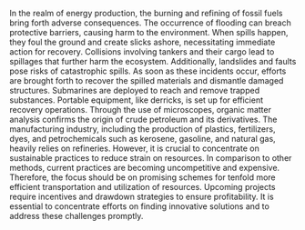 In the realm of energy production, the burning and refining of fossil fuels bring forth adverse consequences. The occurrence of flooding can breach protective barriers, causing harm to the environment. When spills happen, they foul the ground and create slicks ashore, necessitating immediate action for recovery. Collisions involving tankers and their cargo lead to spillages that further harm the ecosystem. Additionally, landslides and faults pose risks of catastrophic spills. As soon as these incidents occur, efforts are brought forth to recover the spilled materials and dismantle damaged structures. Submarines are deployed to reach and remove trapped substances. Portable equipment, like derricks, is set up for efficient recovery operations. Through the use of microscopes, organic matter analysis confirms the origin of crude petroleum and its derivatives. The manufacturing industry, including the production of plastics, fertilizers, dyes, and petrochemicals such as kerosene, gasoline, and natural gas, heavily relies on refineries. However, it is crucial to concentrate on sustainable practices to reduce strain on resources. In comparison to other methods, current practices are becoming uncompetitive and expensive. Therefore, the focus should be on promising schemes for tenfold more efficient transportation and utilization of resources. Upcoming projects require incentives and drawdown strategies to ensure profitability. It is essential to concentrate efforts on finding innovative solutions and to address these challenges promptly.
